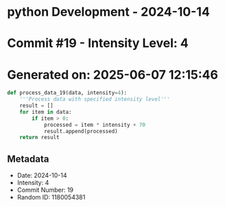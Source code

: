 ﻿# python Development - 2024-10-14
# Commit #19 - Intensity Level: 4
# Generated on: 2025-06-07 12:15:46
```python
def process_data_19(data, intensity=4):
    '''Process data with specified intensity level'''
    result = []
    for item in data:
        if item > 0:
            processed = item * intensity + 70
            result.append(processed)
    return result
```
## Metadata
- Date: 2024-10-14
- Intensity: 4
- Commit Number: 19
- Random ID: 1180054381
